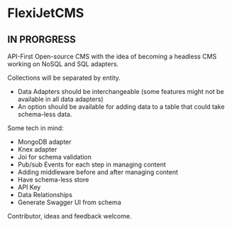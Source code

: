 # FlexiJetCMS

## IN PRORGRESS

API-First Open-source CMS with the idea of becoming a headless CMS working on NoSQL and SQL adapters.

Collections will be separated by entity.

- Data Adapters should be interchangeable (some features might not be available in all data adapters)
- An option should be available for adding data to a table that could take schema-less data.

Some tech in mind:

- MongoDB adapter
- Knex adapter
- Joi for schema validation
- Pub/sub Events for each step in managing content
- Adding middleware before and after managing content
- Have schema-less store
- API Key
- Data Relationships
- Generate Swagger UI from schema

Contributor, ideas and feedback welcome.
